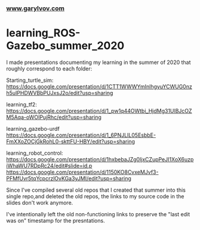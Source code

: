 ### www.garylvov.com

# learning_ROS-Gazebo_summer_2020

I made presentations documenting my learning in the summer of 2020 that roughly correspond to each folder:

Starting_turtle_sim:
https://docs.google.com/presentation/d/1CTT1WWWYmInlhgyuYCWUG0nzh5uIPHDWVBbPUJxsJ2o/edit?usp=sharing

learning_tf2:
https://docs.google.com/presentation/d/1_pw1q44OWtbi_HjdMg31UlBJcOZM5Aqa-oWOIPujRhc/edit?usp=sharing

learning_gazebo-urdf
https://docs.google.com/presentation/d/1_6PNJLIL05EsbbE-FmXXoZOCjGkRohL0-skttFU-HBY/edit?usp=sharing

learning_robot_control:
https://docs.google.com/presentation/d/1hxbebaJZg0ljxCZupPeJI1XoX6uzpiWhaWU7RDpRc24/edit#slide=id.p
https://docs.google.com/presentation/d/1150KO8CvxeMJvf3-PFMfUvr5tqYcpcrzlOvKGa3yJMI/edit?usp=sharing

Since I've compiled several old repos that I created that summer into this single repo,and deleted the old repos, 
the links to my source code in the slides don't work anymore.

I've intentionally left the old non-functioning links to preserve the "last edit was on" timestamp for the presntations.
